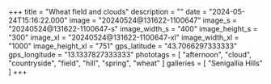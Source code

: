 +++
title = "Wheat field and clouds"
description = ""
date = "2024-05-24T15:16:22.000"
image = "20240524@131622-1100647"
image_s = "20240524@131622-1100647-s"
image_width_s = "400"
image_height_s = "300"
image_xl = "20240524@131622-1100647-xl"
image_width_xl = "1000"
image_height_xl = "751"
gps_latitude = "43.7066297333333"
gps_longitude = "13.1337827333333"
phototags = [ "afternoon", "cloud", "countryside", "field", "hill", "spring", "wheat" ]
galleries = [ "Senigallia Hills" ]
+++
